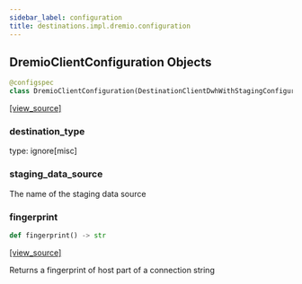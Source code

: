 ```yaml
---
sidebar_label: configuration
title: destinations.impl.dremio.configuration
---
```


## DremioClientConfiguration Objects

```python
@configspec
class DremioClientConfiguration(DestinationClientDwhWithStagingConfiguration)
```

[[view_source]](https://github.com/dlt-hub/dlt/blob/f0690715274590fc4cacf1165e3661aaa7af1c15/dlt/destinations/impl/dremio/configuration.py#L34)

### destination\_type

type: ignore[misc]

### staging\_data\_source

The name of the staging data source

### fingerprint

```python
def fingerprint() -> str
```

[[view_source]](https://github.com/dlt-hub/dlt/blob/f0690715274590fc4cacf1165e3661aaa7af1c15/dlt/destinations/impl/dremio/configuration.py#L40)

Returns a fingerprint of host part of a connection string

